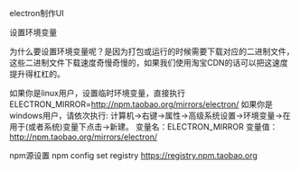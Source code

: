 electron制作UI

设置环境变量

为什么要设置环境变量呢？是因为打包或运行的时候需要下载对应的二进制文件，这些二进制文件下载速度奇慢奇慢的，如果我们使用淘宝CDN的话可以把这速度提升得杠杠的。

如果你是linux用户，设置临时环境变量，直接执行
ELECTRON_MIRROR=http://npm.taobao.org/mirrors/electron/
如果你是windows用户，请依次执行: 计算机->右键->属性->高级系统设置->环境变量->在用于(或者系统)变量下点击->新建。
变量名：ELECTRON_MIRROR
变量值：http://npm.taobao.org/mirrors/electron/

npm源设置
npm config set registry https://registry.npm.taobao.org 